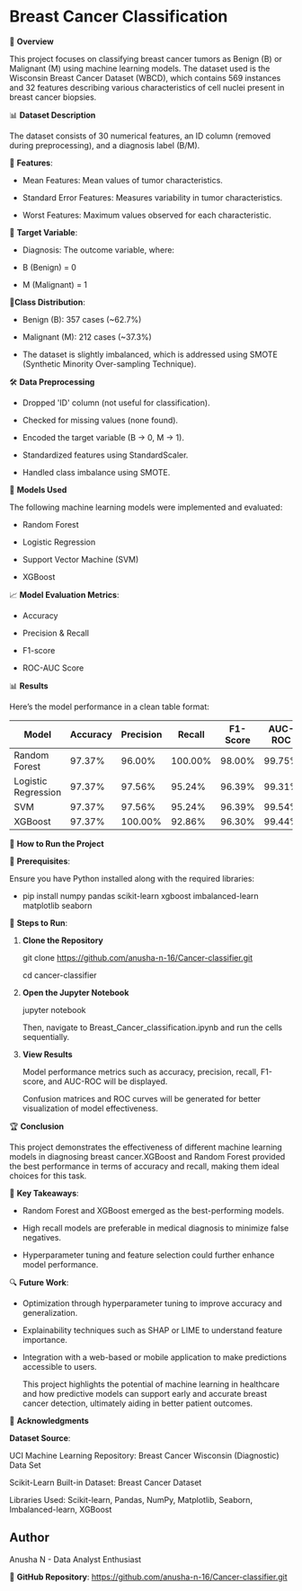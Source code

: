 
# Breast Cancer Classification

📌 **Overview**

This project focuses on classifying breast cancer tumors as Benign (B) or Malignant (M) using machine learning models. The dataset used is the Wisconsin Breast Cancer Dataset (WBCD), which contains 569 instances and 32 features describing various characteristics of cell nuclei present in breast cancer biopsies.

📊 **Dataset Description**

The dataset consists of 30 numerical features, an ID column (removed during preprocessing), and a diagnosis label (B/M).

🔹 **Features**:

- Mean Features: Mean values of tumor characteristics.

- Standard Error Features: Measures variability in tumor characteristics.

- Worst Features: Maximum values observed for each characteristic.

🔹 **Target Variable**:

- Diagnosis: The outcome variable, where:

- B (Benign) = 0

- M (Malignant) = 1

🔹**Class Distribution**:

- Benign (B): 357 cases (~62.7%)

- Malignant (M): 212 cases (~37.3%)

- The dataset is slightly imbalanced, which is addressed using SMOTE (Synthetic Minority Over-sampling Technique).

🛠 **Data Preprocessing**

- Dropped 'ID' column (not useful for classification).

- Checked for missing values (none found).

- Encoded the target variable (B → 0, M → 1).

- Standardized features using StandardScaler.

- Handled class imbalance using SMOTE.

🤖 **Models Used**

The following machine learning models were implemented and evaluated:

- Random Forest

- Logistic Regression

- Support Vector Machine (SVM)

- XGBoost

📈 **Model Evaluation Metrics**:

- Accuracy

- Precision & Recall

- F1-score

- ROC-AUC Score

📊 **Results**

Here’s the model performance in a clean table format:  

| Model               | Accuracy | Precision | Recall  | F1-Score | AUC-ROC |
|---------------------|----------|-----------|-------- |----------|---------|
| Random Forest       | 97.37%   | 96.00%    | 100.00% | 98.00%   | 99.75%  |
| Logistic Regression | 97.37%   | 97.56%    | 95.24%  | 96.39%   | 99.31%  |
| SVM                 | 97.37%   | 97.56%    | 95.24%  | 96.39%   | 99.54%  |
| XGBoost             | 97.37%   | 100.00%   | 92.86%  | 96.30%   | 99.44%  |

🚀 **How to Run the Project**

🔧 **Prerequisites**:

  Ensure you have Python installed along with the required libraries:

- pip install numpy pandas scikit-learn xgboost imbalanced-learn matplotlib seaborn

🔹 **Steps to Run**:

1. **Clone the Repository**

    git clone https://github.com/anusha-n-16/Cancer-classifier.git

    cd cancer-classifier

2. **Open the Jupyter Notebook**

    jupyter notebook

    Then, navigate to Breast_Cancer_classification.ipynb and run the cells sequentially.

3. **View Results**

    Model performance metrics such as accuracy, precision, recall, F1-score, and AUC-ROC will be displayed.

    Confusion matrices and ROC curves will be generated for better visualization of model effectiveness.

🏆 **Conclusion**

This project demonstrates the effectiveness of different machine learning models in diagnosing breast cancer.XGBoost and Random Forest provided the best performance in terms of accuracy and recall, making them ideal choices for this task.

🔹 **Key Takeaways**:

- Random Forest and XGBoost emerged as the best-performing models.

- High recall models are preferable in medical diagnosis to minimize false negatives.

- Hyperparameter tuning and feature selection could further enhance model performance.

🔍 **Future Work**:

- Optimization through hyperparameter tuning to improve accuracy and generalization.

- Explainability techniques such as SHAP or LIME to understand feature importance.

- Integration with a web-based or mobile application to make predictions accessible to users.

  This project highlights the potential of machine learning in healthcare and how predictive models can support early and accurate breast cancer detection, ultimately aiding in better patient outcomes.

📢 **Acknowledgments**

**Dataset Source**:

  UCI Machine Learning Repository: Breast Cancer Wisconsin (Diagnostic) Data Set

  Scikit-Learn Built-in Dataset: Breast Cancer Dataset

  Libraries Used: Scikit-learn, Pandas, NumPy, Matplotlib, Seaborn, Imbalanced-learn, XGBoost 

## Author
  Anusha N - Data Analyst Enthusiast

📌 **GitHub Repository**: https://github.com/anusha-n-16/Cancer-classifier.git


